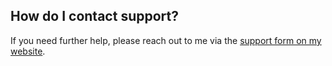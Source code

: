## <a name="support"></a> How do I contact support?

If you need further help, please reach out to me via the [support form on my website](https://www.fivestarplugins.com/contact).
